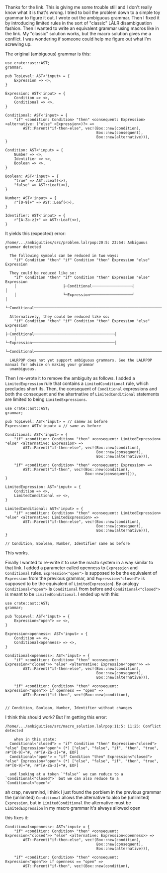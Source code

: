 Thanks for the link. This is giving me some trouble still and I don't really know what it is that's wrong. I tried to boil the problem down to a simple toy grammar to figure it out. I wrote out the ambiguous grammar. Then I fixed it by introducing limited rules in the sort of "classic" LALR disambiguation fashion. Then I wanted to write an equivalent grammar using macros like in the link. My "classic" solution works, but the macro solution gives me a conflict. I was wondering if someone could help me figure out what I'm screwing up.

The original (ambiguous) grammar is this:

```
use crate::ast::AST;
grammar;

pub TopLevel: AST<'input> = {
    Expression => <>,
}

Expression: AST<'input> = {
    Condition => <>,
    Conditional => <>,
}

Conditional: AST<'input> = {
    "if" <condition: Condition> "then" <consequent: Expression> <alternative: ("else" <Expression>)?> =>
        AST::Parent("if-then-else", vec!(Box::new(condition),
                                         Box::new(consequent),
                                         Box::new(alternative))),
}

Condition: AST<'input> = {
    Number => <>,
    Identifier => <>,
    Boolean => <>,
}

Boolean: AST<'input> = {
    "true" => AST::Leaf(<>),
    "false" => AST::Leaf(<>),
}

Number: AST<'input> = {
    r"[0-9]+" => AST::Leaf(<>),
}

Identifier: AST<'input> = {
    r"[A-Za-z]+" => AST::Leaf(<>),
}
```

It yields this (expected) error:

```
/home/.../ambiguities/src/problem.lalrpop:20:5: 23:64: Ambiguous grammar detected

  The following symbols can be reduced in two ways:
    "if" Condition "then" "if" Condition "then" Expression "else" Expression

  They could be reduced like so:
    "if" Condition "then" "if" Condition "then" Expression "else" Expression
    │                     ├─Conditional──────────────────┤                 │
    │                     └─Expression───────────────────┘                 │
    └─Conditional──────────────────────────────────────────────────────────┘

  Alternatively, they could be reduced like so:
    "if" Condition "then" "if" Condition "then" Expression "else" Expression
    │                     ├─Conditional────────────────────────────────────┤
    │                     └─Expression─────────────────────────────────────┤
    └─Conditional──────────────────────────────────────────────────────────┘

  LALRPOP does not yet support ambiguous grammars. See the LALRPOP manual for advice on making your grammar
  unambiguous.

```










Then I re-wrote it to remove the ambiguity as follows. I added a `LimitedExpression` rule that contains a `LimitedConditional` rule, which precludes short ifs. Then, the consequent of `Conditional` expressions and both the consequent and the altertnative of `LimitedConditional` statements are limited to being `LimitedExpressions`.

```
use crate::ast::AST;
grammar;

pub TopLevel: AST<'input> = // samew as before
Expression: AST<'input> = // same as before

Conditional: AST<'input> = {
    "if" <condition: Condition> "then" <consequent: LimitedExpression> "else" <alternative: Expression> =>
        AST::Parent("if-then-else", vec!(Box::new(condition),
                                         Box::new(consequent),
                                         Box::new(alternative))),

    "if" <condition: Condition> "then" <consequent: Expression> =>
        AST::Parent("if-then", vec!(Box::new(condition),
                                    Box::new(consequent))),
}

LimitedExpression: AST<'input> = {
    Condition => <>,
    LimitedConditional => <>,
}

LimitedConditional: AST<'input> = {
    "if" <condition: Condition> "then" <consequent: LimitedExpression> "else" <alternative: LimitedExpression> =>
        AST::Parent("if-then-else", vec!(Box::new(condition),
                                         Box::new(consequent),
                                         Box::new(alternative))),
}

// Condition, Boolean, Number, Identifier same as before
```

This works.





Finally I wanted to re-write it to use the macto system in a way similar to that link. I added a parameter called openness to `Expression` and `Conditional` rules. `Expression<"open">` is supposed to be the equivalent of `Expression` from the previous grammar, and `Expression<"closed">` is supposed to be the equivalent of `LimitedExpression`). By analogy `Conditional<"open">` is `Conditional` from before and `Conditional<"closed">` is meant to be `LimitedConditional`. I ended up with this:

```
use crate::ast::AST;
grammar;

pub TopLevel: AST<'input> = {
    Expression<"open"> => <>,
}

Expression<openness>: AST<'input> = {
    Condition => <>,
    Conditional<openness> => <>,
}

Conditional<openness>: AST<'input> = {
    "if" <condition: Condition> "then" <consequent: Expression<"closed">> "else" <alternative: Expression<"open">> =>
        AST::Parent("if-then-else", vec!(Box::new(condition),
                                         Box::new(consequent),
                                         Box::new(alternative))),

    "if" <condition: Condition> "then" <consequent: Expression<"open">> if openness == "open" =>
        AST::Parent("if-then", vec!(Box::new(condition),
 

// Condition, Boolean, Number, Identifier without changes
```

I think this should work? But I'm getting this error:

```
/home/.../ambiguities/src/macro_solution.lalrpop:11:5: 11:25: Conflict detected

    when in this state:
  Conditional<"closed"> = "if" Condition "then" Expression<"closed"> "else" Expression<"open"> (*) ["else", "false", "if", "then", "true", r#"[0-9]+"#, r#"[A-Za-z]+"#, EOF]
  Conditional<"open"> = "if" Condition "then" Expression<"closed"> "else" Expression<"open"> (*) ["else", "false", "if", "then", "true", r#"[0-9]+"#, r#"[A-Za-z]+"#, EOF]

  and looking at a token `"false"` we can reduce to a `Conditional<"closed">` but we can also reduce to a `Conditional<"open">`
```





ah crap, nevermind, I think I just found the porblem
in the previous grammar the (unlimited) `Conditional` allows the alternative to also be (unlimited) `Expression`, but in `LimitedConditional` the alternative must be `LimitedExpression`
in my macro grammar it's always allowed open

this fixes it:
```
Conditional<openness>: AST<'input> = {
    "if" <condition: Condition> "then" <consequent: Expression<"closed">> "else" <alternative: Expression<openness>> =>
        AST::Parent("if-then-else", vec!(Box::new(condition),
                                         Box::new(consequent),
                                         Box::new(alternative))),

    "if" <condition: Condition> "then" <consequent: Expression<"open">> if openness == "open" =>
        AST::Parent("if-then", vec!(Box::new(condition),
```